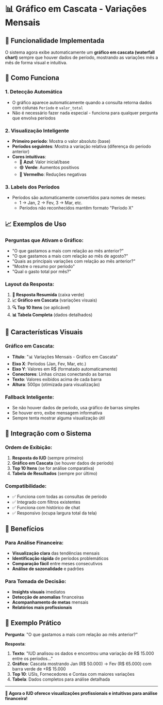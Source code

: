 # 📊 Gráfico em Cascata - Variações Mensais

## 🎯 **Funcionalidade Implementada**

O sistema agora exibe automaticamente um **gráfico em cascata (waterfall chart)** sempre que houver dados de período, mostrando as variações mês a mês de forma visual e intuitiva.

## 🔧 **Como Funciona**

### **1. Detecção Automática**
- O gráfico aparece automaticamente quando a consulta retorna dados com colunas `Período` e `valor_total`
- Não é necessário fazer nada especial - funciona para qualquer pergunta que envolva períodos

### **2. Visualização Inteligente**
- **Primeiro período**: Mostra o valor absoluto (base)
- **Períodos seguintes**: Mostra a variação relativa (diferença do período anterior)
- **Cores intuitivas**:
  - 🔵 **Azul**: Valor inicial/base
  - 🟢 **Verde**: Aumentos positivos
  - 🔴 **Vermelho**: Reduções negativas

### **3. Labels dos Períodos**
- Períodos são automaticamente convertidos para nomes de meses:
  - 1 → Jan, 2 → Fev, 3 → Mar, etc.
  - Períodos não reconhecidos mantêm formato "Período X"

## 📈 **Exemplos de Uso**

### **Perguntas que Ativam o Gráfico:**
- "O que gastamos a mais com relação ao mês anterior?"
- "O que gastamos a mais com relação ao mês de agosto?"
- "Quais as principais variações com relação ao mês anterior?"
- "Mostre o resumo por período"
- "Qual o gasto total por mês?"

### **Layout da Resposta:**
1. **🤖 Resposta Resumida** (caixa verde)
2. **📈 Gráfico em Cascata** (variações visuais)
3. **🔍 Top 10 Itens** (se aplicável)
4. **📊 Tabela Completa** (dados detalhados)

## 🎨 **Características Visuais**

### **Gráfico em Cascata:**
- **Título**: "📊 Variações Mensais - Gráfico em Cascata"
- **Eixo X**: Períodos (Jan, Fev, Mar, etc.)
- **Eixo Y**: Valores em R$ (formatado automaticamente)
- **Conectores**: Linhas cinzas conectando as barras
- **Texto**: Valores exibidos acima de cada barra
- **Altura**: 500px (otimizada para visualização)

### **Fallback Inteligente:**
- Se não houver dados de período, usa gráfico de barras simples
- Se houver erro, exibe mensagem informativa
- Sempre tenta mostrar alguma visualização útil

## 🔄 **Integração com o Sistema**

### **Ordem de Exibição:**
1. **Resposta do IUD** (sempre primeiro)
2. **Gráfico em Cascata** (se houver dados de período)
3. **Top 10 Itens** (se for análise comparativa)
4. **Tabela de Resultados** (sempre por último)

### **Compatibilidade:**
- ✅ Funciona com todas as consultas de período
- ✅ Integrado com filtros existentes
- ✅ Funciona com histórico de chat
- ✅ Responsivo (ocupa largura total da tela)

## 🚀 **Benefícios**

### **Para Análise Financeira:**
- **Visualização clara** das tendências mensais
- **Identificação rápida** de períodos problemáticos
- **Comparação fácil** entre meses consecutivos
- **Análise de sazonalidade** e padrões

### **Para Tomada de Decisão:**
- **Insights visuais** imediatos
- **Detecção de anomalias** financeiras
- **Acompanhamento de metas** mensais
- **Relatórios mais profissionais**

## 📝 **Exemplo Prático**

**Pergunta**: "O que gastamos a mais com relação ao mês anterior?"

**Resposta**:
1. **Texto**: "IUD analisou os dados e encontrou uma variação de R$ 15.000 entre os períodos..."
2. **Gráfico**: Cascata mostrando Jan (R$ 50.000) → Fev (R$ 65.000) com barra verde de +R$ 15.000
3. **Top 10**: USIs, Fornecedores e Contas com maiores variações
4. **Tabela**: Dados completos para análise detalhada

---

**🎉 Agora o IUD oferece visualizações profissionais e intuitivas para análise financeira!**



